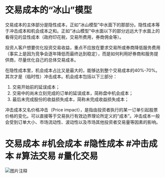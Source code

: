 # 交易成本的“冰山”模型

交易成本的主体部分是隐性成本，正如“冰山模型”中水面下的那部分。隐性成本等于冲击成本和机会成本之和。正如“冰山模型”中水面以下的部分远远大于水面上的看得见的显性成本（政府印花税，交易所费用，券商佣金等）。

投资人客户想要优化投资交易收益，重点不应放在要求交易所或券商降低服务费用（事实上是因为竞争会逐年降低而最终达到稳定），而是如何利用好券商和服务提供商，尽量优化自己的总体交易成本。

在隐性成本里，机会成本占比又是最大的，能够达到整个交易成本的40%-70%。其次才是（临时性）冲击成本。机会成本包括以下三部分：
1. 交易开始前的延误成本；
2. 交易中的尚未立刻完成的订单的延误成本，简称盘中机会成本；
3. 最后未完成股份的收益损失成本，简称未完成收益损失成本；

冲击成本又名价格冲击（Price impact），是指由投资者执行的某一订单引起股票价格的变化。可以直接等于交易执行有效边界理论所定义的“成本”。冲击成本一般会受到订单大小、市场流动性、波动性以及市场其他投资者交易量等因素的影响。

# 交易成本 #机会成本 #隐性成本 #冲击成本 #算法交易 #量化交易
![图片注释](http://storage-uqer.datayes.com/6245aa787bf0370166768fd0/761351ec-1237-11ed-99dd-0242ac140002)